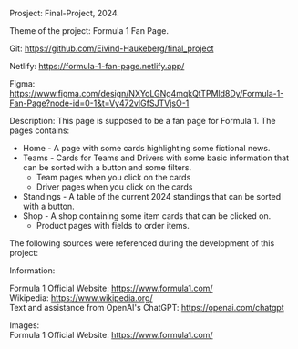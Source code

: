 Prosject: Final-Project, 2024.

Theme of the project: Formula 1 Fan Page.

Git: https://github.com/Eivind-Haukeberg/final_project

Netlify: https://formula-1-fan-page.netlify.app/

Figma: https://www.figma.com/design/NXYoLGNg4mqkQtTPMld8Dy/Formula-1-Fan-Page?node-id=0-1&t=Vy472vIGfSJTVjsO-1

Description: This page is supposed to be a fan page for Formula 1. The pages contains: 
* Home - A page with some cards highlighting some fictional news.
* Teams - Cards for Teams and Drivers with some basic information that can be sorted with a button and some filters.
     * Team pages when you click on the cards
     * Driver pages when you click on the cards
* Standings - A table of the current 2024 standings that can be sorted with a button.
* Shop - A shop containing some item cards that can be clicked on.
     * Product pages with fields to order items.



The following sources were referenced during the development of this project: 


Information:  

Formula 1 Official Website: https://www.formula1.com/  
Wikipedia: https://www.wikipedia.org/   
Text and assistance from OpenAI's ChatGPT: https://openai.com/chatgpt  

Images:  
Formula 1 Official Website: https://www.formula1.com/ 
